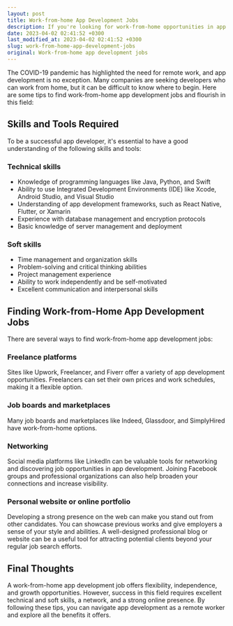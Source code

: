 ```yaml
---
layout: post
title: Work-from-home App Development Jobs
description: If you're looking for work-from-home opportunities in app development, read on to learn about how to find relevant jobs and what skills will make you successful in this field.
date: 2023-04-02 02:41:52 +0300
last_modified_at: 2023-04-02 02:41:52 +0300
slug: work-from-home-app-development-jobs
original: Work-from-home app development jobs
---
```

The COVID-19 pandemic has highlighted the need for remote work, and app development is no exception. Many companies are seeking developers who can work from home, but it can be difficult to know where to begin. Here are some tips to find work-from-home app development jobs and flourish in this field:

## Skills and Tools Required

To be a successful app developer, it's essential to have a good understanding of the following skills and tools:

### Technical skills
- Knowledge of programming languages like Java, Python, and Swift
- Ability to use Integrated Development Environments (IDE) like Xcode, Android Studio, and Visual Studio 
- Understanding of app development frameworks, such as React Native, Flutter, or Xamarin
- Experience with database management and encryption protocols
- Basic knowledge of server management and deployment

### Soft skills
- Time management and organization skills
- Problem-solving and critical thinking abilities
- Project management experience
- Ability to work independently and be self-motivated
- Excellent communication and interpersonal skills

## Finding Work-from-Home App Development Jobs

There are several ways to find work-from-home app development jobs:

### Freelance platforms
Sites like Upwork, Freelancer, and Fiverr offer a variety of app development opportunities. Freelancers can set their own prices and work schedules, making it a flexible option.

### Job boards and marketplaces
Many job boards and marketplaces like Indeed, Glassdoor, and SimplyHired have work-from-home options.

### Networking
Social media platforms like LinkedIn can be valuable tools for networking and discovering job opportunities in app development.  Joining Facebook groups and professional organizations can also help broaden your connections and increase visibility.

### Personal website or online portfolio
Developing a strong presence on the web can make you stand out from other candidates. You can showcase previous works and give employers a sense of your style and abilities. A well-designed professional blog or website can be a useful tool for attracting potential clients beyond your regular job search efforts.

## Final Thoughts

A work-from-home app development job offers flexibility, independence, and growth opportunities. However, success in this field requires excellent technical and soft skills, a network, and a strong online presence. By following these tips, you can navigate app development as a remote worker and explore all the benefits it offers.